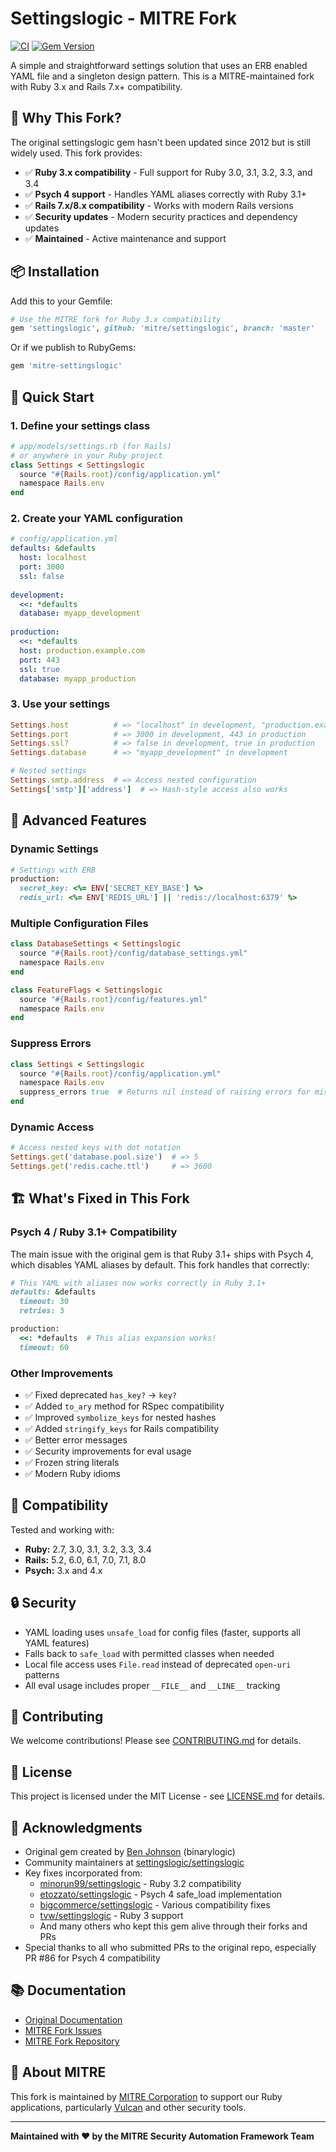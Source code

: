 # Settingslogic - MITRE Fork

[![CI](https://github.com/mitre/settingslogic/actions/workflows/ci.yml/badge.svg)](https://github.com/mitre/settingslogic/actions/workflows/ci.yml)
[![Gem Version](https://badge.fury.io/rb/settingslogic.svg)](http://badge.fury.io/rb/settingslogic)

A simple and straightforward settings solution that uses an ERB enabled YAML file and a singleton design pattern. This is a MITRE-maintained fork with Ruby 3.x and Rails 7.x+ compatibility.

## 🎯 Why This Fork?

The original settingslogic gem hasn't been updated since 2012 but is still widely used. This fork provides:

- ✅ **Ruby 3.x compatibility** - Full support for Ruby 3.0, 3.1, 3.2, 3.3, and 3.4
- ✅ **Psych 4 support** - Handles YAML aliases correctly with Ruby 3.1+
- ✅ **Rails 7.x/8.x compatibility** - Works with modern Rails versions
- ✅ **Security updates** - Modern security practices and dependency updates
- ✅ **Maintained** - Active maintenance and support

## 📦 Installation

Add this to your Gemfile:

```ruby
# Use the MITRE fork for Ruby 3.x compatibility
gem 'settingslogic', github: 'mitre/settingslogic', branch: 'master'
```

Or if we publish to RubyGems:

```ruby
gem 'mitre-settingslogic'
```

## 🚀 Quick Start

### 1. Define your settings class

```ruby
# app/models/settings.rb (for Rails)
# or anywhere in your Ruby project
class Settings < Settingslogic
  source "#{Rails.root}/config/application.yml"
  namespace Rails.env
end
```

### 2. Create your YAML configuration

```yaml
# config/application.yml
defaults: &defaults
  host: localhost
  port: 3000
  ssl: false
  
development:
  <<: *defaults
  database: myapp_development
  
production:
  <<: *defaults
  host: production.example.com
  port: 443
  ssl: true
  database: myapp_production
```

### 3. Use your settings

```ruby
Settings.host          # => "localhost" in development, "production.example.com" in production
Settings.port          # => 3000 in development, 443 in production
Settings.ssl?          # => false in development, true in production
Settings.database      # => "myapp_development" in development

# Nested settings
Settings.smtp.address  # => Access nested configuration
Settings['smtp']['address']  # => Hash-style access also works
```

## 🔧 Advanced Features

### Dynamic Settings

```ruby
# Settings with ERB
production:
  secret_key: <%= ENV['SECRET_KEY_BASE'] %>
  redis_url: <%= ENV['REDIS_URL'] || 'redis://localhost:6379' %>
```

### Multiple Configuration Files

```ruby
class DatabaseSettings < Settingslogic
  source "#{Rails.root}/config/database_settings.yml"
  namespace Rails.env
end

class FeatureFlags < Settingslogic
  source "#{Rails.root}/config/features.yml"
  namespace Rails.env
end
```

### Suppress Errors

```ruby
class Settings < Settingslogic
  source "#{Rails.root}/config/application.yml"
  namespace Rails.env
  suppress_errors true  # Returns nil instead of raising errors for missing keys
end
```

### Dynamic Access

```ruby
# Access nested keys with dot notation
Settings.get('database.pool.size')  # => 5
Settings.get('redis.cache.ttl')     # => 3600
```

## 🏗️ What's Fixed in This Fork

### Psych 4 / Ruby 3.1+ Compatibility

The main issue with the original gem is that Ruby 3.1+ ships with Psych 4, which disables YAML aliases by default. This fork handles that correctly:

```ruby
# This YAML with aliases now works correctly in Ruby 3.1+
defaults: &defaults
  timeout: 30
  retries: 3

production:
  <<: *defaults  # This alias expansion works!
  timeout: 60
```

### Other Improvements

- ✅ Fixed deprecated `has_key?` → `key?`
- ✅ Added `to_ary` method for RSpec compatibility
- ✅ Improved `symbolize_keys` for nested hashes
- ✅ Added `stringify_keys` for Rails compatibility
- ✅ Better error messages
- ✅ Security improvements for eval usage
- ✅ Frozen string literals
- ✅ Modern Ruby idioms

## 🧪 Compatibility

Tested and working with:

- **Ruby:** 2.7, 3.0, 3.1, 3.2, 3.3, 3.4
- **Rails:** 5.2, 6.0, 6.1, 7.0, 7.1, 8.0
- **Psych:** 3.x and 4.x

## 🔒 Security

- YAML loading uses `unsafe_load` for config files (faster, supports all YAML features)
- Falls back to `safe_load` with permitted classes when needed
- Local file access uses `File.read` instead of deprecated `open-uri` patterns
- All eval usage includes proper `__FILE__` and `__LINE__` tracking

## 🤝 Contributing

We welcome contributions! Please see [CONTRIBUTING.md](CONTRIBUTING.md) for details.

## 📄 License

This project is licensed under the MIT License - see [LICENSE.md](LICENSE.md) for details.

## 🙏 Acknowledgments

- Original gem created by [Ben Johnson](https://github.com/binarylogic) (binarylogic)
- Community maintainers at [settingslogic/settingslogic](https://github.com/settingslogic/settingslogic)
- Key fixes incorporated from:
  - [minorun99/settingslogic](https://github.com/minorun99/settingslogic) - Ruby 3.2 compatibility
  - [etozzato/settingslogic](https://github.com/etozzato/settingslogic) - Psych 4 safe_load implementation
  - [bigcommerce/settingslogic](https://github.com/bigcommerce/settingslogic) - Various compatibility fixes
  - [tvw/settingslogic](https://github.com/tvw/settingslogic) - Ruby 3 support
  - And many others who kept this gem alive through their forks and PRs
- Special thanks to all who submitted PRs to the original repo, especially PR #86 for Psych 4 compatibility

## 📚 Documentation

- [Original Documentation](http://rdoc.info/github/binarylogic/settingslogic)
- [MITRE Fork Issues](https://github.com/mitre/settingslogic/issues)
- [MITRE Fork Repository](https://github.com/mitre/settingslogic)

## 🏢 About MITRE

This fork is maintained by [MITRE Corporation](https://www.mitre.org/) to support our Ruby applications, particularly [Vulcan](https://github.com/mitre/vulcan) and other security tools.

---

**Maintained with ❤️ by the MITRE Security Automation Framework Team**